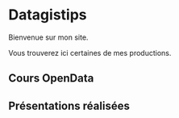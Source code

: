 # Datagistips

Bienvenue sur mon site.

Vous trouverez ici certaines de mes productions.

## Cours OpenData

[](cours-data-ente)

## Présentations réalisées

[](slides)